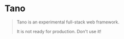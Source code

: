 # Tano

> Tano is an experimental full-stack web framework. 
> 
> It is not ready for production. Don't use it!
